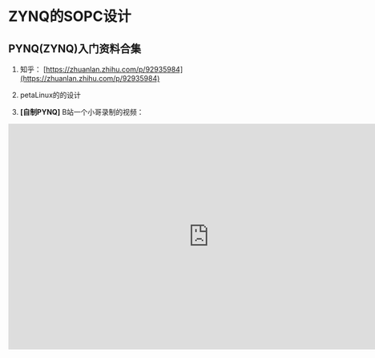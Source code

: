 # ZYNQ的SOPC设计

## PYNQ(ZYNQ)入门资料合集

1. 知乎： [https://zhuanlan.zhihu.com/p/92935984](https://zhuanlan.zhihu.com/p/92935984)

2. petaLinux的的设计

3. **[自制PYNQ]**
B站一个小哥录制的视频：
<iframe 
    height=450 
    width=800 
    src='https://player.bilibili.com/player.html?aid=883879581&bvid=BV1NK4y1x7Pw&cid=216753574&page=1'
    scrolling="no" 
    frameborder="no" 
    framespacing="0" 
    allowfullscreen="true"> 
</iframe>

